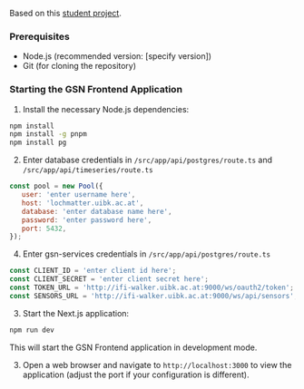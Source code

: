 Based on this [student project](https://github.com/Fl0h0/gns).

### Prerequisites

- Node.js (recommended version: [specify version])
- Git (for cloning the repository)

### Starting the GSN Frontend Application

1. Install the necessary Node.js dependencies:

```sh
npm install
npm install -g pnpm
npm install pg
```

2. Enter database credentials in `/src/app/api/postgres/route.ts` and `/src/app/api/timeseries/route.ts`
```js
const pool = new Pool({
   user: 'enter username here',
   host: 'lochmatter.uibk.ac.at',
   database: 'enter database name here',
   password: 'enter password here',
   port: 5432,
});
```

4. Enter gsn-services credentials in `/src/app/api/postgres/route.ts`

```js
const CLIENT_ID = 'enter client id here';
const CLIENT_SECRET = 'enter client secret here';
const TOKEN_URL = 'http://ifi-walker.uibk.ac.at:9000/ws/oauth2/token';
const SENSORS_URL = 'http://ifi-walker.uibk.ac.at:9000/ws/api/sensors';
```

3. Start the Next.js application:

```sh
npm run dev
```

This will start the GSN Frontend application in development mode.

3. Open a web browser and navigate to `http://localhost:3000` to view the application (adjust the port if your configuration is different).
